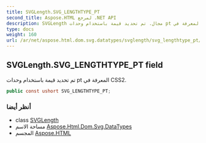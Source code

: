 ```yaml
---
title: SVGLength.SVG_LENGTHTYPE_PT
second_title: Aspose.HTML لمرجع .NET API
description: SVGLength مجال. تم تحديد قيمة باستخدام وحدات pt المعرفة في CSS2.
type: docs
weight: 160
url: /ar/net/aspose.html.dom.svg.datatypes/svglength/svg_lengthtype_pt/
---
```

## SVGLength.SVG_LENGTHTYPE_PT field

تم تحديد قيمة باستخدام وحدات pt المعرفة في CSS2.

```csharp
public const ushort SVG_LENGTHTYPE_PT;
```

### أنظر أيضا

* class [SVGLength](../)
* مساحة الاسم [Aspose.Html.Dom.Svg.DataTypes](../../svglength/)
* المجسم [Aspose.HTML](../../../)


